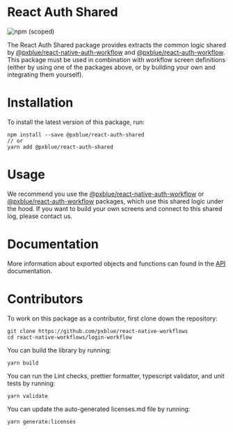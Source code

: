 # React Auth Shared

![npm (scoped)](https://img.shields.io/npm/v/@pxblue/react-auth-shared)

The React Auth Shared package provides extracts the common logic shared by [@pxblue/react-native-auth-workflow](https://www.npmjs.com/package/@pxblue/react-native-auth-workflow) and [@pxblue/react-auth-workflow](https://www.npmjs.com/package/@pxblue/react-auth-workflow). This package must be used in combination with workflow screen definitions (either by using one of the packages above, or by building your own and integrating them yourself).

# Installation
To install the latest version of this package, run:
```shell
npm install --save @pxblue/react-auth-shared
// or
yarn add @pxblue/react-auth-shared
```

# Usage
We recommend you use the [@pxblue/react-native-auth-workflow](https://www.npmjs.com/package/@pxblue/react-native-auth-workflow) or [@pxblue/react-auth-workflow](https://www.npmjs.com/package/@pxblue/react-auth-workflow) packages, which use this shared logic under the hood. If you want to build your own screens and connect to this shared log, please contact us.

# Documentation
More information about exported objects and functions can found in the [API](https://raw.githubusercontent.com/pxblue/react-auth-shared/master/docs/API.md) documentation.

# Contributors

To work on this package as a contributor, first clone down the repository:
```shell
git clone https://github.com/pxblue/react-native-workflows
cd react-native-workflows/login-workflow
```

You can build the library by running:
```shell
yarn build
```

You can run the Lint checks, prettier formatter, typescript validator, and unit tests by running:
```shell
yarn validate
```

You can update the auto-generated licenses.md file by running:
```shell
yarn generate:licenses
```
